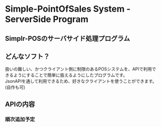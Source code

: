 # Simple-PointOfSales System - ServerSide Program
## Simplr-POSのサーバサイド処理プログラム

## どんなソフト？
扱いの難しい、かつクライアント側に制限のあるPOSシステムを、APIで利用できるようにすることで簡単に扱えるようにしたプログラムです。  
JsonAPIを通して利用できるため、好きなクライアントを使うことができます。(自作も可)

## APIの内容

### 順次追加予定